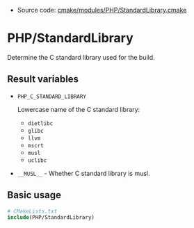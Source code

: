 <!-- This is auto-generated file. -->
* Source code: [cmake/modules/PHP/StandardLibrary.cmake](https://github.com/petk/php-build-system/blob/master/cmake/cmake/modules/PHP/StandardLibrary.cmake)

# PHP/StandardLibrary

Determine the C standard library used for the build.

## Result variables

* `PHP_C_STANDARD_LIBRARY`

  Lowercase name of the C standard library:

    * `dietlibc`
    * `glibc`
    * `llvm`
    * `mscrt`
    * `musl`
    * `uclibc`

* `__MUSL__` - Whether C standard library is musl.

## Basic usage

```cmake
# CMakeLists.txt
include(PHP/StandardLibrary)
```
